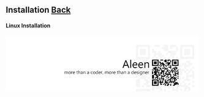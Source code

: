 ## Installation [Back](./../ruby.md)

#### Linux Installation

<a href="http://aleen42.github.io/" target="_blank" ><img src="./../../../pic/tail.gif"></a>